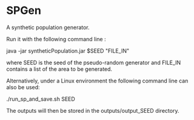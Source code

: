 # SPGen

A synthetic population generator.

Run it with the following command line  :

java -jar syntheticPopulation.jar $SEED "FILE_IN"

where SEED is the seed of the pseudo-random generator and FILE_IN contains a list of the area to be generated.

Alternatively, under a Linux environment the following command line can also be used:

./run_sp_and_save.sh SEED

The outputs will then be stored in the outputs/output_SEED directory.